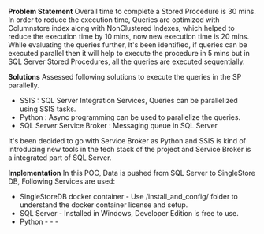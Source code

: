 **Problem Statement** 
Overall time to complete a Stored Procedure is 30 mins. In order to reduce the execution time, Queries are optimized with Columnstore index along with NonClustered Indexes, which helped to reduce the execution time by 10 mins, now new execution time is 20 mins. While evaluating the queries further, It's been identified, if queries can be executed parallel then it will help to execute the procedure in 5 mins but in SQL Server Stored Procedures, all the queries are executed sequentially.


**Solutions**
Assessed following solutions to execute the queries in the SP parallelly.
 - SSIS : SQL Server Integration Services, Queries can be parallelized using SSIS tasks.
 - Python : Async programming can be used to parallelize the queries.
 - SQL Server Service Broker : Messaging queue in SQL Server

It's been decided to go with Service Broker as Python and SSIS is kind of introducing new tools in the tech stack of the project and Service Broker is a integrated part of SQL Server. 


**Implementation**
In this POC, Data is pushed from SQL Server to SingleStore DB, Following Services are used:

- SingleStoreDB docker container - Use /install_and_config/ folder to understand the docker container license and setup.
- SQL Server - Installed in Windows, Developer Edition is free to use.
- Python - - -
 